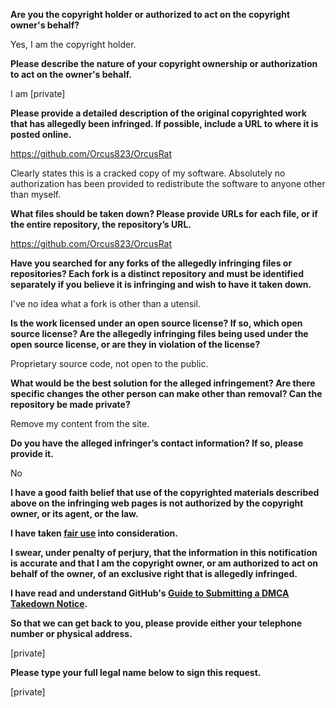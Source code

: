 **Are you the copyright holder or authorized to act on the copyright owner's behalf?**

Yes, I am the copyright holder.

**Please describe the nature of your copyright ownership or authorization to act on the owner's behalf.**

I am [private]

**Please provide a detailed description of the original copyrighted work that has allegedly been infringed. If possible, include a URL to where it is posted online.**

https://github.com/Orcus823/OrcusRat

Clearly states this is a cracked copy of my software. Absolutely no authorization has been provided to redistribute the software to anyone other than myself.

**What files should be taken down? Please provide URLs for each file, or if the entire repository, the repository’s URL.**

https://github.com/Orcus823/OrcusRat

**Have you searched for any forks of the allegedly infringing files or repositories? Each fork is a distinct repository and must be identified separately if you believe it is infringing and wish to have it taken down.**

I've no idea what a fork is other than a utensil.

**Is the work licensed under an open source license? If so, which open source license? Are the allegedly infringing files being used under the open source license, or are they in violation of the license?**

Proprietary source code, not open to the public.

**What would be the best solution for the alleged infringement? Are there specific changes the other person can make other than removal? Can the repository be made private?**

Remove my content from the site.

**Do you have the alleged infringer’s contact information? If so, please provide it.**

No

**I have a good faith belief that use of the copyrighted materials described above on the infringing web pages is not authorized by the copyright owner, or its agent, or the law.**

**I have taken <a href="https://www.lumendatabase.org/topics/22">fair use</a> into consideration.**

**I swear, under penalty of perjury, that the information in this notification is accurate and that I am the copyright owner, or am authorized to act on behalf of the owner, of an exclusive right that is allegedly infringed.**

**I have read and understand GitHub's <a href="https://help.github.com/articles/guide-to-submitting-a-dmca-takedown-notice/">Guide to Submitting a DMCA Takedown Notice</a>.**

**So that we can get back to you, please provide either your telephone number or physical address.**

[private]

**Please type your full legal name below to sign this request.**

[private]

